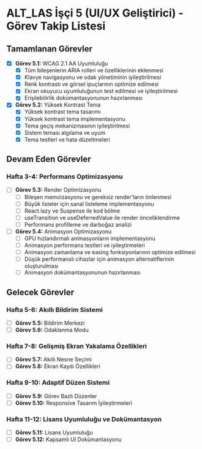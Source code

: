 # ALT_LAS İşçi 5 (UI/UX Geliştirici) - Görev Takip Listesi

## Tamamlanan Görevler
- [x] **Görev 5.1:** WCAG 2.1 AA Uyumluluğu
  - [x] Tüm bileşenlerin ARIA rolleri ve özelliklerinin eklenmesi
  - [x] Klavye navigasyonu ve odak yönetiminin iyileştirilmesi
  - [x] Renk kontrastı ve görsel ipuçlarının optimize edilmesi
  - [x] Ekran okuyucu uyumluluğunun test edilmesi ve iyileştirilmesi
  - [x] Erişilebilirlik dokümantasyonunun hazırlanması

- [x] **Görev 5.2:** Yüksek Kontrast Tema
  - [x] Yüksek kontrast tema tasarımı
  - [x] Yüksek kontrast tema implementasyonu
  - [x] Tema geçiş mekanizmasının iyileştirilmesi
  - [x] Sistem teması algılama ve uyum
  - [x] Tema testleri ve hata düzeltmeleri

## Devam Eden Görevler

### Hafta 3-4: Performans Optimizasyonu

- [ ] **Görev 5.3:** Render Optimizasyonu
  - [ ] Bileşen memoizasyonu ve gereksiz render'ların önlenmesi
  - [ ] Büyük listeler için sanal listeleme implementasyonu
  - [ ] React.lazy ve Suspense ile kod bölme
  - [ ] useTransition ve useDeferredValue ile render önceliklendirme
  - [ ] Performans profilleme ve darboğaz analizi

- [ ] **Görev 5.4:** Animasyon Optimizasyonu
  - [ ] GPU hızlandırmalı animasyonların implementasyonu
  - [ ] Animasyon performans testleri ve iyileştirmeleri
  - [ ] Animasyon zamanlama ve easing fonksiyonlarının optimize edilmesi
  - [ ] Düşük performanslı cihazlar için animasyon alternatiflerinin oluşturulması
  - [ ] Animasyon dokümantasyonunun hazırlanması

## Gelecek Görevler

### Hafta 5-6: Akıllı Bildirim Sistemi
- [ ] **Görev 5.5:** Bildirim Merkezi
- [ ] **Görev 5.6:** Odaklanma Modu

### Hafta 7-8: Gelişmiş Ekran Yakalama Özellikleri
- [ ] **Görev 5.7:** Akıllı Nesne Seçimi
- [ ] **Görev 5.8:** Ekran Kaydı Özellikleri

### Hafta 9-10: Adaptif Düzen Sistemi
- [ ] **Görev 5.9:** Görev Bazlı Düzenler
- [ ] **Görev 5.10:** Responsive Tasarım İyileştirmeleri

### Hafta 11-12: Lisans Uyumluluğu ve Dokümantasyon
- [ ] **Görev 5.11:** Lisans Uyumluluğu
- [ ] **Görev 5.12:** Kapsamlı UI Dokümantasyonu
